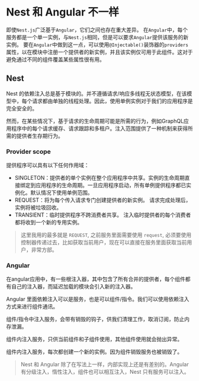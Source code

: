 # Nest 和 Angular 不一样

即使`Nest.js`广泛基于`Angular`，它们之间也存在重大差异。 在`Angular`中，每个服务都是一个单一实例，与`Nest.js`相同，但是可以要求`Angular`提供该服务的新实例。 要在`Angular`中做到这一点，可以使用`@Injectable()`装饰器的`providers`属性，以在模块中注册一个提供者的新实例，并且该实例仅可用于此组件。这对于避免通过不同的组件覆盖某些属性很有用。

## Nest

Nest 的依赖注入总是基于模块的。并不遵循请求/响应多线程无状态模型，在该模型中，每个请求都由单独的线程处理。因此，使用单例实例对于我们的应用程序是完全安全的。

然而，在某些情况下，基于请求的生命周期可能是所需的行为，例如GraphQL应用程序中的每个请求缓存、请求跟踪和多租户。注入范围提供了一种机制来获得所需的提供者生存期行为。

### Provider scope

提供程序可以具有以下任何作用域：

- SINGLETON：提供者的单个实例在整个应用程序中共享。实例的生命周期直接绑定到应用程序的生命周期。一旦应用程序启动，所有单例提供程序都已实例化。默认情况下使用单例范围。
- REQUEST：将为每个传入请求专门创建提供者的新实例。 请求完成处理后，实例将被垃圾回收。
- TRANSIENT：临时提供程序不跨消费者共享。 注入临时提供者的每个消费者都将收到一个新的专用实例。

> 这里我用的最多就是 `REQUEST`, 之前服务里面需要使用 `request`, 必须要使用控制器传递过去，比如获取当前用户，现在可以直接在服务里面获取当前用户，非常方部。

### Angular

在angular应用中，有一些根注入器，其中包含了所有合并的提供者，每个组件都有自己的注入器，而延迟加载的模块会引入新的注入器。

Angular 里面依赖注入可以是服务，也是可以组件/指令。我们可以使用依赖注入方式来进行组件通讯。

组件/指令中注入服务，会带有销毁的钩子，供我们清理工作，取消订阅，防止内存泄漏。

组件内注入服务，只供当前组件和子组件使用，其他组件使用就会抛出异常。

组件内注入服务，每次都创建一个新的实例。因为组件销毁服务也被销毁了。

> Nest 和 Angular 除了在写法上一样，内部实现上还是有差别的。Angular 有分级注入，惰性注入，组件也可以相互注入，Nest 只有服务可以注入。